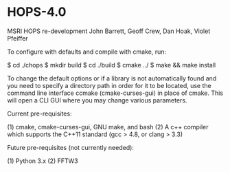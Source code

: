 # HOPS-4.0
MSRI HOPS re-development
John Barrett, Geoff Crew, Dan Hoak, Violet Pfeiffer

To configure with defaults and compile with cmake, run:

$ cd ./chops
$ mkdir build
$ cd ./build
$ cmake ../
$ make && make install

To change the default options or if a library is not automatically found and you
need to specify a directory path in order for it to be located, use the command
line interface ccmake (cmake-curses-gui) in place of cmake. This will open a CLI
GUI where you may change various parameters.

Current pre-requisites:

(1) cmake, cmake-curses-gui, GNU make, and bash
(2) A c++ compiler which supports the C++11 standard (gcc > 4.8, or clang > 3.3)

Future pre-requisites (not currently needed):

(1) Python 3.x
(2) FFTW3
